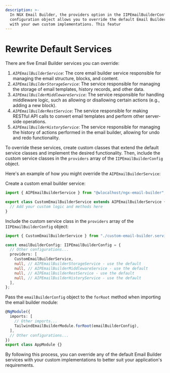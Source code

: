 ```yaml
---
description: >-
  In NGX Email Builder, the providers option in the IIPEmailBuilderConfig
  configuration object allows you to override the default Email Builder services
  with your own custom implementations. This featur
---
```


# Rewrite Default Services

There are five Email Builder services you can override:

1. _`AIPEmailBuilderService`_: The core email builder service responsible for managing the email structure, blocks, and content.
2. _`AIPEmailBuilderStorageService`_: The service responsible for managing the storage of email templates, history records, and other data.
3. _`AIPEmailBuilderMiddlewareService`_: The service responsible for handling middleware logic, such as allowing or disallowing certain actions (e.g., adding a new block).
4. _`AIPEmailBuilderRestService`_: The service responsible for making RESTful API calls to convert email templates and perform other server-side operations.
5. _`AIPEmailBuilderHistoryService`_: The service responsible for managing the history of actions performed in the email builder, allowing for undo and redo functionality.

To override these services, create custom classes that extend the default service classes and implement the desired functionality. Then, include the custom service classes in the `providers` array of the `IIPEmailBuilderConfig` object.

Here's an example of how you might override the `AIPEmailBuilderService`:

Create a custom email builder service:

```typescript
import { AIPEmailBuilderService } from "@wlocalhost/ngx-email-builder";

export class CustomEmailBuilderService extends AIPEmailBuilderService {
  // Add your custom logic and methods here
}
```

Include the custom service class in the `providers` array of the `IIPEmailBuilderConfig` object:

```typescript
import { CustomEmailBuilderService } from "./custom-email-builder.service";

const emailBuilderConfig: IIPEmailBuilderConfig = {
  // Other configurations...
  providers: [
    CustomEmailBuilderService,
    null, // AIPEmailBuilderStorageService - use the default
    null, // AIPEmailBuilderMiddlewareService - use the default
    null, // AIPEmailBuilderRestService - use the default
    null, // AIPEmailBuilderHistoryService - use the default
  ],
};
```

Pass the `emailBuilderConfig` object to the `forRoot` method when importing the email builder module:

```typescript
@NgModule({
  imports: [
    // Other imports...
    TailwindEmailBuilderModule.forRoot(emailBuilderConfig),
  ],
  // Other configurations...
})
export class AppModule {}
```

By following this process, you can override any of the default Email Builder services with your custom implementations to better suit your application's requirements.
